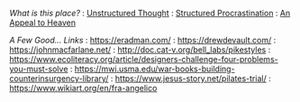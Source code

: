 
*What is this place?*
:	[Unstructured Thought](/archive)
:	[Structured Procrastination](http://www.structuredprocrastination.com/)
:	[An Appeal to Heaven](https://tile.loc.gov/storage-services/service/rbc/rbpe/rbpe33/rbpe337/33700100/001dr.jpg)

*A Few Good... Links*
:	<https://eradman.com/>
:	<https://drewdevault.com/>
:	<https://johnmacfarlane.net/>
:	<http://doc.cat-v.org/bell_labs/pikestyles>
:	<https://www.ecoliteracy.org/article/designers-challenge-four-problems-you-must-solve>
:	<https://mwi.usma.edu/war-books-building-counterinsurgency-library/>
:	<https://www.jesus-story.net/pilates-trial/>
:	<https://www.wikiart.org/en/fra-angelico>